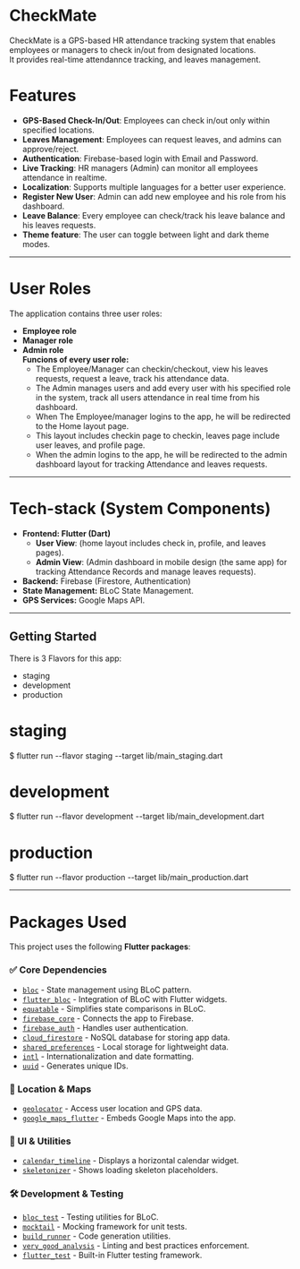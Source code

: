 # CheckMate

CheckMate is a GPS-based HR attendance tracking system that enables employees or managers to check in/out from designated locations.                               
It provides real-time attendannce tracking, and leaves management.

# Features

- **GPS-Based Check-In/Out**: Employees can check in/out only within specified locations.
- **Leaves Management**: Employees can request leaves, and admins can approve/reject.
- **Authentication**: Firebase-based login with Email and Password.
- **Live Tracking**: HR managers (Admin) can monitor all employees attendance in realtime.  
- **Localization**: Supports multiple languages for a better user experience.
- **Register New User**: Admin can add new employee and his role from his dashboard.
- **Leave Balance**: Every employee can check/track his leave balance and his leaves requests.
- **Theme feature**: The user can toggle between light and dark theme modes.
  
--------------------------------------------------

# User Roles
The application contains three user roles:
   - **Employee role**
   - **Manager role**
   - **Admin role**                    
  **Funcions of every user role:**                                                            
     - The Employee/Manager can checkin/checkout, view his leaves requests, request a leave, track his attendance data.                                                         
     - The Admin manages users and add every user with his specified role in the system, track all users attendance in real time from his dashboard.                                          
     - When The Employee/manager logins to the app, he will be redirected to the Home layout page.                                                      
     - This layout includes checkin page to checkin, leaves page include user leaves, and profile page.                                            
     - When the admin logins to the app, he will be redirected to the admin dashboard layout for tracking Attendance and leaves requests.                                                                                 

-------------------------------------------------------
# Tech-stack (System Components)
- **Frontend: Flutter (Dart)** 
    - **User View**: (home layout includes check in, profile, and leaves pages).                          
    - **Admin View**: (Admin dashboard in mobile design (the same app) for tracking Attendance Records and manage leaves requests).               
- **Backend:** Firebase (Firestore, Authentication)
- **State Management:** BLoC State Management.
- **GPS Services:** Google Maps API.
  
------------------------------------------------
## Getting Started

There is 3 Flavors for this app:
 - staging
 - development
 - production

# staging
$ flutter run --flavor staging --target lib/main_staging.dart

# development
$ flutter run --flavor development --target lib/main_development.dart

# production
$ flutter run --flavor production --target lib/main_production.dart

------------------------------------------------
# Packages Used
This project uses the following **Flutter packages**:

### ✅ Core Dependencies
- [`bloc`](https://pub.dev/packages/bloc) - State management using BLoC pattern.
- [`flutter_bloc`](https://pub.dev/packages/flutter_bloc) - Integration of BLoC with Flutter widgets.
- [`equatable`](https://pub.dev/packages/equatable) - Simplifies state comparisons in BLoC.
- [`firebase_core`](https://pub.dev/packages/firebase_core) - Connects the app to Firebase.
- [`firebase_auth`](https://pub.dev/packages/firebase_auth) - Handles user authentication.
- [`cloud_firestore`](https://pub.dev/packages/cloud_firestore) - NoSQL database for storing app data.
- [`shared_preferences`](https://pub.dev/packages/shared_preferences) - Local storage for lightweight data.
- [`intl`](https://pub.dev/packages/intl) - Internationalization and date formatting.
- [`uuid`](https://pub.dev/packages/uuid) - Generates unique IDs.

### 📍 Location & Maps
- [`geolocator`](https://pub.dev/packages/geolocator) - Access user location and GPS data.
- [`google_maps_flutter`](https://pub.dev/packages/google_maps_flutter) - Embeds Google Maps into the app.

### 🎨 UI & Utilities
- [`calendar_timeline`](https://pub.dev/packages/calendar_timeline) - Displays a horizontal calendar widget.
- [`skeletonizer`](https://pub.dev/packages/skeletonizer) - Shows loading skeleton placeholders.

### 🛠 Development & Testing
- [`bloc_test`](https://pub.dev/packages/bloc_test) - Testing utilities for BLoC.
- [`mocktail`](https://pub.dev/packages/mocktail) - Mocking framework for unit tests.
- [`build_runner`](https://pub.dev/packages/build_runner) - Code generation utilities.
- [`very_good_analysis`](https://pub.dev/packages/very_good_analysis) - Linting and best practices enforcement.
- [`flutter_test`](https://pub.dev/packages/flutter_test) - Built-in Flutter testing framework.
